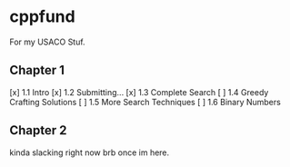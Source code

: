 # cppfund

For my USACO Stuf.

## Chapter 1

[x] 1.1 Intro
[x] 1.2 Submitting...
[x] 1.3 Complete Search
[ ] 1.4 Greedy Crafting Solutions
[ ] 1.5 More Search Techniques
[ ] 1.6 Binary Numbers

## Chapter 2

kinda slacking right now brb once im here.
